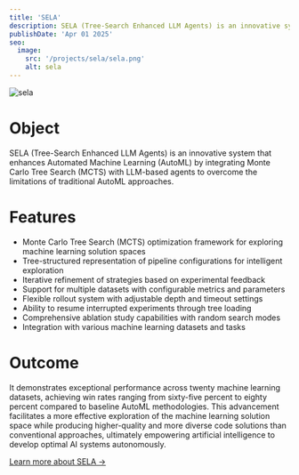 ```yaml
---
title: 'SELA'
description: SELA (Tree-Search Enhanced LLM Agents) is an innovative system that enhances Automated Machine Learning (AutoML) by integrating Monte Carlo Tree Search (MCTS) with LLM-based agents to overcome the limitations of traditional AutoML approaches.
publishDate: 'Apr 01 2025'
seo:
  image:
    src: '/projects/sela/sela.png'
    alt: sela
---
```


![sela](/projects/sela/sela.png)

# Object

SELA (Tree-Search Enhanced LLM Agents) is an innovative system that enhances Automated Machine Learning (AutoML) by integrating Monte Carlo Tree Search (MCTS) with LLM-based agents to overcome the limitations of traditional AutoML approaches.

# Features

- Monte Carlo Tree Search (MCTS) optimization framework for exploring machine learning solution spaces
- Tree-structured representation of pipeline configurations for intelligent exploration
- Iterative refinement of strategies based on experimental feedback
- Support for multiple datasets with configurable metrics and parameters
- Flexible rollout system with adjustable depth and timeout settings
- Ability to resume interrupted experiments through tree loading
- Comprehensive ablation study capabilities with random search modes
- Integration with various machine learning datasets and tasks

# Outcome

It demonstrates exceptional performance across twenty machine learning datasets, achieving win rates ranging from sixty-five percent to eighty percent compared to baseline AutoML methodologies. This advancement facilitates a more effective exploration of the machine learning solution space while producing higher-quality and more diverse code solutions than conventional approaches, ultimately empowering artificial intelligence to develop optimal AI systems autonomously.

[Learn more about SELA →](https://arxiv.org/abs/2410.17238)
